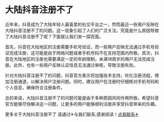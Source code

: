 # 大陆抖音注册不了

近年来，抖音成为了大陆年轻人最喜爱的社交平台之一，然而最近一些用户反映在大陆抖音注册不了的问题。这一现象引起了人们的广泛关注。究竟是什么原因导致了大陆抖音注册不了呢？下面就让我们来一探究竟。

首先，抖音在大陆地区的注册需要手机号验证，而一些用户反映无法通过手机号验证完成注册，这可能是由于网络问题或者手机号码不在支持范围内所致。其次，抖音在大陆地区的注册也需要满足一定的年龄限制，未满18周岁的用户无法完成注册。此外，也有一些用户反映认证信息无法通过审核，导致注册失败。

针对大陆抖音注册不了的问题，抖音官方表示将加强技术支持，优化注册流程，增加注册通道，以解决用户注册问题。同时，建议用户在注册时仔细核对手机号码和个人信息，确保符合注册条件。

总的来说，大陆抖音注册不了的问题可能是由于多种原因共同作用所致。希望抖音官方能够尽快解决这一问题，让更多的用户能够顺利注册并享受抖音带来的乐趣。

更多关于大陆抖音注册不了 请通过✈与我们联系,感谢阅读！[点我联系✈](https://img.G208.com)